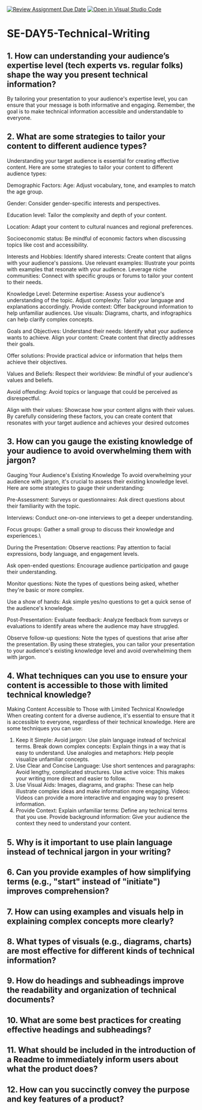 [![Review Assignment Due Date](https://classroom.github.com/assets/deadline-readme-button-22041afd0340ce965d47ae6ef1cefeee28c7c493a6346c4f15d667ab976d596c.svg)](https://classroom.github.com/a/zsAR-pyY)
[![Open in Visual Studio Code](https://classroom.github.com/assets/open-in-vscode-2e0aaae1b6195c2367325f4f02e2d04e9abb55f0b24a779b69b11b9e10269abc.svg)](https://classroom.github.com/online_ide?assignment_repo_id=15682850&assignment_repo_type=AssignmentRepo)
# SE-DAY5-Technical-Writing
## 1. How can understanding your audience’s expertise level (tech experts vs. regular folks) shape the way you present technical information?
By tailoring your presentation to your audience's expertise level, you can ensure that your message is both informative and engaging. Remember, the goal is to make technical information accessible and understandable to everyone.

## 2. What are some strategies to tailor your content to different audience types?
Understanding your target audience is essential for creating effective content. Here are some strategies to tailor your content to different audience types:

Demographic Factors:
Age: Adjust vocabulary, tone, and examples to match the age group.

Gender: Consider gender-specific interests and perspectives.

Education level: Tailor the complexity and depth of your content.

Location: Adapt your content to cultural nuances and regional preferences.

Socioeconomic status: Be mindful of economic factors when discussing topics like cost and accessibility.

Interests and Hobbies:
Identify shared interests: Create content that aligns with your audience's passions.
Use relevant examples: Illustrate your points with examples that resonate with your audience.
Leverage niche communities: Connect with specific groups or forums to tailor your content to their needs.

Knowledge Level:
Determine expertise: Assess your audience's understanding of the topic.
Adjust complexity: Tailor your language and explanations accordingly.
Provide context: Offer background information to help unfamiliar audiences.
Use visuals: Diagrams, charts, and infographics can help clarify complex concepts.

Goals and Objectives:
Understand their needs: Identify what your audience wants to achieve.
Align your content: Create content that directly addresses their goals.

Offer solutions: Provide practical advice or information that helps them achieve their objectives.

Values and Beliefs:
Respect their worldview: Be mindful of your audience's values and beliefs.

Avoid offending: Avoid topics or language that could be perceived as disrespectful.

Align with their values: Showcase how your content aligns with their values.
By carefully considering these factors, you can create content that resonates with your target audience and achieves your desired outcomes

## 3. How can you gauge the existing knowledge of your audience to avoid overwhelming them with jargon?

Gauging Your Audience's Existing Knowledge
To avoid overwhelming your audience with jargon, it's crucial to assess their existing knowledge level. Here are some strategies to gauge their understanding:

Pre-Assessment:
Surveys or questionnaires: Ask direct questions about their familiarity with the topic.

Interviews: Conduct one-on-one interviews to get a deeper understanding.

Focus groups: Gather a small group to discuss their knowledge and experiences.\

During the Presentation:
Observe reactions: Pay attention to facial expressions, body language, and engagement levels.

Ask open-ended questions: Encourage audience participation and gauge their understanding.

Monitor questions: Note the types of questions being asked, whether they're basic or more complex.

Use a show of hands: Ask simple yes/no questions to get a quick sense of the audience's knowledge.

Post-Presentation:
Evaluate feedback: Analyze feedback from surveys or evaluations to identify areas where the audience may have struggled.

Observe follow-up questions: Note the types of questions that arise after the presentation.
By using these strategies, you can tailor your presentation to your audience's existing knowledge level and avoid overwhelming them with jargon.


## 4. What techniques can you use to ensure your content is accessible to those with limited technical knowledge?

Making Content Accessible to Those with Limited Technical Knowledge
When creating content for a diverse audience, it's essential to ensure that it is accessible to everyone, regardless of their technical knowledge. Here are some techniques you can use:

1. Keep it Simple:
Avoid jargon: Use plain language instead of technical terms.
Break down complex concepts: Explain things in a way that is easy to understand.
Use analogies and metaphors: Help people visualize unfamiliar concepts.
2. Use Clear and Concise Language:
Use short sentences and paragraphs: Avoid lengthy, complicated structures.
Use active voice: This makes your writing more direct and easier to follow.
3. Use Visual Aids:
Images, diagrams, and graphs: These can help illustrate complex ideas and make information more engaging.
Videos: Videos can provide a more interactive and engaging way to present information.
4. Provide Context:
Explain unfamiliar terms: Define any technical terms that you use.
Provide background information: Give your audience the context they need to understand your content.
## 5. Why is it important to use plain language instead of technical jargon in your writing?
## 6. Can you provide examples of how simplifying terms (e.g., "start" instead of "initiate") improves comprehension?
## 7. How can using examples and visuals help in explaining complex concepts more clearly?
## 8. What types of visuals (e.g., diagrams, charts) are most effective for different kinds of technical information?
## 9. How do headings and subheadings improve the readability and organization of technical documents?
## 10. What are some best practices for creating effective headings and subheadings?
## 11. What should be included in the introduction of a Readme to immediately inform users about what the product does?
## 12. How can you succinctly convey the purpose and key features of a product?
